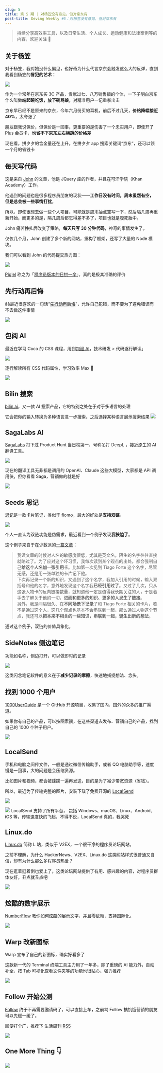 ```yaml
---
slug: 5
title: 第 5 期 | 对杨笠没有意见，但对京东有
post-title: Deving Weekly #5：对杨笠没有意见，但对京东有
---
```


> 持续分享高效率工具，以及日常生活、个人成长、运动健康和法律案例等的内容，欢迎关注 📶


## 关于杨笠

对于杨笠，我对她没什么偏见，也好奇为什么代言京东会触发这么大的反弹，直到我看到杨笠的**冒犯的艺术**：

![](https://img.wukaipeng.com//2024/10/24-233903-K9OP54-397de4252abc4d159ec93d3cf45f637e.png)


作为一个常年在京东买 3C 产品，贡献过七、八万销售额的个体，一下子明白京东什么叫做**端起碗吃饭，放下碗骂娘**，对精准用户一记重拳出击

京东早已经不是原来的京东，今年六月份买的耳机，前后不过几天，**价格降幅接近 40%**，太夸张了

朋友跟我说保价，但保价是一回事，更重要的是伤害了一个忠实用户，即使开了 Plus 会员卡，**也省不下京东左右横跳的价格差**

现在看，拼夕夕的含金量还在上升，在拼夕夕 app 搜索关键词“京东”，还可以领一个月的省钱卡


## 每天写代码

这是来自 [John](https://johnresig.com/blog/write-code-every-day/) 的文章，他是 JQuery 库的作者，并且在可汗学院（Khan Academy）工作。

他遇到的问题也是很多程序员朋友的现状——**工作日没有时间，周末虽然有空， 但是总会被一些事情打扰**。

所以，即使很想去做一些个人项目，可能就是周末抽点空写一下，然后隔几周再重新开始，而更多的是，隔几周后都忘得差不多了，项目也就是腹死胎中。

John 痛苦挣扎后改变了策略，**每天只写 30 分钟代码**，神奇的事情发生了。

仅仅几个月，John 创建了多个新的网站，重构了框架，还写了大量的 Node 模块。

我们可以看到 John 的代码提交热力图：

![](https://img.wukaipeng.com//2024/10/24-233903-ro5pip-6acbe89363234c2ca6d3e83adf80dede.png)

[Piglel](https://x.com/Piglei) 称之为「[程序员版本的日拱一卒](https://x.com/Piglei/status/1848158395255386270)」，真的是极其准确的评价



## 先行动再后悔

åå最近很喜欢的一句话“[先行动再后悔](https://m.okjike.com/originalPosts/6713249432f03efa777faea5?s=ewoidSI6ICI2NWFiOGE0ZDFjOGQyZjg4NTIzYjM5YWEiCn0=)”，允许自己犯错，而不要为了避免错误而不去做这件事情

![](https://img.wukaipeng.com//2024/10/24-233903-SVxwqi-e097f2ca712c404b9925cbd76ba62859.png)

## 包阅 AI


最近在学习 Coco 的 CSS 课程，用到[包阅 AI](https://baoyueai.com/home/scenes?utm_id=237648#part-8)，技术研发 > 代码逐行解读」

![](https://img.wukaipeng.com//2024/10/24-233904-CwlFGd-1f176d24d4444a3cbbf1bedf24e8a664-20241024233904104.png)

逐行解读所有 CSS 代码属性，学习效率 Max 💪

![](https://img.wukaipeng.com//2024/10/24-233904-JYubHq-e816b1caa3704a1ebc5758bf53db91dc-20241024233904462.png)



## Bilin 搜索

 [bilin.ai](https://bilin.ai/)，又一款 AI 搜索产品，它的特别之处在于对于多语言的处理

它会把你的输入转换为多种语言进一步搜索，之后选择某种语言展示搜索结果
![](https://img.wukaipeng.com//2024/10/24-233905-gVpFL4-fdc717a822304dc289a0da684b6c299d.png)




## SagaLabs AI

[SagaLabs](https://sagalabs.ai/en) 打下过 Product Hunt 当日榜第一，号称吊打 DeepL ，接近原生的 AI 翻译工具。

![](https://img.wukaipeng.com//2024/10/24-233905-OEs12h-b5f5dd2d5afc4d8da36d5c482729b4ec.png)

现在的翻译工具无非都是调用的 OpenAI、Claude 这些大模型，大家都是 API 调用侠，但你看看 Saga，营销做的就是好


![](https://img.wukaipeng.com//2024/10/24-233905-6OTALb-0a2fcc29c78f420ca0b8f5bb3debac3b.png)




## Seeds 思记

[思记](https://seedsnote.com/)是一款卡片笔记，类似于 flomo，最大的好处是**支持双链**。

![](https://img.wukaipeng.com//2024/10/24-233905-vjIn8z-3bea986d2fc540efb5813d18d409b13d.png)


个人一直认为双链功能是伪需求，最近看到一个例子发现**我狭隘了**。

这个例子来自于在少数派的[一篇文章](https://sspai.com/post/79373)：

> 我读文章的时候对人名的敏感度很低，尤其是英文名，陌生的名字往往直接就略过了。为了应对这个坏习惯，我每次读到某个观点的出处，都会强制自己**给这个人名加一张引用卡**。比如第一次见到 Tiago Forte 这个名字，尽管无感，还是用一张单独的卡片记下他。<br />
> 下次再记录一个新的知识，又遇到了这个名字，我加入引用的时候，输入双括号和他的名字，意外地发现这个名字我**已经引用过了**。又过了几次，只从这张人物卡的反向链接数量，就知道他一定是值得我长期关注的人，于是着手去了解关于他的一切，**进而和更多的知识、更多的人发生了链接**。<br />
> 另外，我是间隔很久、在**不同场景下记录**了和 Tiago Forte 相关的卡片，若不是通过这个人，这几个观点也基本不会串联到一起，那么通过人物这个节点，我还可以**把本来不相关的一些知识，串联到一起，诞生出新的想法**。

通过这个例子，双链的价值具象化。


## SideNotes 侧边笔记

功能如名称，侧边打开，可以做即时的记录

![](https://img.wukaipeng.com//2024/10/24-233906-covo5e-a6a111b8c3f4407b909383d8e9e3234d.gif)

这类闪念笔记软件的意义在于**减少记录的摩擦**，快速地捕捉想法、念头。


## 找到 1000 个用户

[1000UserGuide](https://1000userguide.com/#/) 是一个 GitHub 开源项目，收集了国内、国外的众多的推广渠道。

如果你有自己的产品，可以按图索骥，在这些渠道去发布、营销自己的产品，找到自己的 1000 个种子用户。

![](https://img.wukaipeng.com//2024/10/24-233906-Nj8ejM-4c4000a440f0495886bbbb37639e7f33.png)

## LocalSend

手机和电脑之间传文件，一般是通过微信传输助手，或者 QQ 电脑助手等，速度慢是一回事，大的问题是会压缩资源。

比如图片和视频，都会被蹂躏一遍再发送，目的是为了减少带宽资源（省钱）。

所以，最近为了传输完整的图片，安装下载了免费开源的 [LocalSend](https://github.com/localsend/localsend)


![](https://img.wukaipeng.com//2024/10/24-233907-j3F9gL-09a15d72eb3546eead942cbcc1f66cf6.png)


![](https://img.wukaipeng.com//2024/10/24-233907-NRKXEQ-832b63192dc14d199083f3800a774c0f.png)
LocalSend 支持了所有平台， 包括 Windows、macOS、Linux、Android、iOS 等，传输速度快的飞起，不得不说，LocalSend 真的，我哭死




## Linux.do

[Linux.do](https://linux.do/)  简称 L 站，类似于 V2EX，一个很干净的程序员论坛网站。

之前不理解，为什么 HackerNews、V2EX、Linux.do 这类网站样式很普通又自信，却有为什么那么多程序员热爱？

现在逛着逛着倒也爱上了，这类论坛网站提供了有用、感兴趣的内容，对程序员群体友好，丑点就丑点吧

![](https://img.wukaipeng.com//2024/10/24-233907-Gk7NUU-23851f0925bb4f4fa4f2a12ae5c86628.png)



## 炫酷的数字展示

[NumberFlow](https://number-flow.barvian.me/) 教你如何炫酷的展示文字，并且零依赖，支持国际化。

![](https://img.wukaipeng.com//2024/10/24-233907-CmDd3m-483866084eb245c89896607b2aa0eb73.gif)


## Warp 改新图标

Warp 宣布了自己的新图标，确实好看多了

这款新一代的 Terminal 终端工具主力用了一年多，除了重磅的 AI 能力外，自动补全，按 Tab 可视化查看文件夹等的功能也很贴心，强力推荐

![](https://img.wukaipeng.com//2024/10/24-233908-kYEant-f5f0b6fe53214317965dad85a1b86b64.gif)



## Follow 开始公测

[Follow](https://follow.is/) 终于不再需要邀请码了，可以直接上车，之前骂 Follow 搞饥饿营销的朋友可以先缓一缓了。

顺便打个广，推荐下 [生活周刊 RSS](https://wukaipeng.com/weekly/rss.xml)


![](https://img.wukaipeng.com//2024/10/24-233909-s46rjV-23b63a40d5b94cf5bed2523e99721b59.png)



## One More Thing 👇

![](https://img.wukaipeng.com//2024/10/24-234009-XOxg5f-%E7%A8%8B%E5%BA%8F%E5%91%98%E6%A5%B7%E9%B9%8F%20900600.png)
